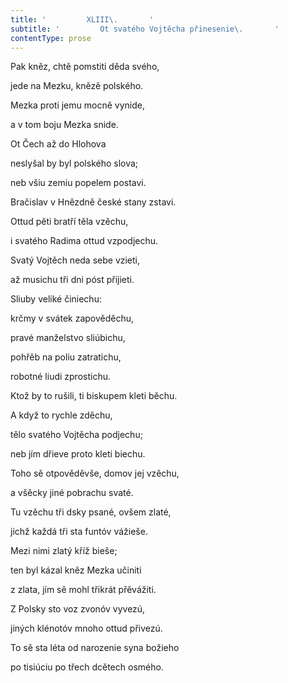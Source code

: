 ```yaml
---
title: '         XLIII\.       '
subtitle: '         Ot svatého Vojtěcha přinesenie\.       '
contentType: prose
---
```


<section>

Pak kněz, chtě pomstiti děda svého,

jede na Mezku, knězě polského.

Mezka proti jemu mocně vynide,

a v tom boju Mezka snide.

Ot Čech až do Hlohova

neslyšal by byl polského slova;

neb všiu zemiu popelem postavi.

Bračislav v Hnězdně české stany zstavi.

Ottud pěti bratří těla vzěchu,

i svatého Radima ottud vzpodjechu.

Svatý Vojtěch neda sebe vzieti,

až musichu tři dni póst přijieti.

Sliuby veliké činiechu:

krčmy v svátek zapověděchu,

pravé manželstvo sliúbichu,

pohřěb na poliu zatratichu,

robotné liudi zprostichu.

Ktož by to rušili, ti biskupem kleti běchu.

A když to rychle zděchu,

tělo svatého Vojtěcha podjechu;

neb jím dřieve proto kleti biechu.

Toho sě otpověděvše, domov jej vzěchu,

a všěcky jiné pobrachu svaté.

Tu vzěchu tři dsky psané, ovšem zlaté,

jichž každá tři sta funtóv vážieše.

Mezi nimi zlatý kříž bieše;

ten byl kázal kněz Mezka učiniti

z zlata, jím sě mohl třikrát přěvážiti.

Z Polsky sto voz zvonóv vyvezú,

jiných klénotóv mnoho ottud přivezú.

To sě sta léta od narozenie syna božieho

po tisiúciu po třech dcětech osmého.

</section>
